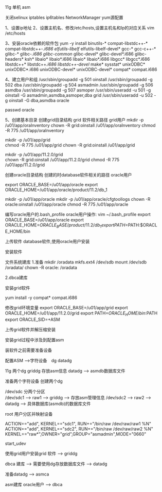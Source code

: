 11g 单机 asm

关闭selinux iptables ip6tables NetworkManager   yum源配置

1、设置ip地址
2、设置主机名、修改/etc/hosts,设置主机名和Ip的对应关系
vim /etc/hosts


3、安装oracle依赖的软件包
yum -y install binutils-* compat-libstdc++-* compat-libstdc++-*.i686 elfutils-libelf* elfutils-libelf-devel* gcc-* gcc-c++-* glibc-* glibc-*.i686 glibc-common* glibc-devel* glibc-devel*.i686 glibc-headers* ksh* libaio* libaio*.i686 libaio* libaio*.i686 libgcc* libgcc*.i686 libstdc++* libstdc++*.i686 libstdc++-devel* make* sysstat* unixODBC* unixODBC*.i686 unixODBC-devel* unixODBC-devel* compat*  compat.i686



4、建立用户和组
/usr/sbin/groupadd -g 501 oinstall
/usr/sbin/groupadd -g 502 dba
/usr/sbin/groupadd -g 504 asmadmin
/usr/sbin/groupadd -g 506 asmdba
/usr/sbin/groupadd -g 507 asmoper
/usr/sbin/useradd -u 501 -g oinstall -G asmadmin,asmdba,asmoper,dba grid
/usr/sbin/useradd -u 502 -g oinstall -G dba,asmdba oracle

	
passwd oracle

5、创建基本目录
创建grid目录结构   grid 软件相关路径   grid用户
mkdir -p /u01/app/oraInventory
chown -R grid:oinstall /u01/app/oraInventory
chmod -R 775 /u01/app/oraInventory

mkdir -p /u01/app/grid		
chmod -R 775 /u01/app/grid
chown -R grid:oinstall /u01/app/grid

mkdir -p /u01/app/11.2.0/grid		
chown -R grid:oinstall /u01/app/11.2.0/grid
chmod -R 775 /u01/app/11.2.0/grid

创建oracle目录结构		创建的时database软件相关的路径  oracle用户

export ORACLE_BASE=/u01/app/oracle
export ORACLE_HOME=/u01/app/oracle/product/11.2/db_1

mkdir -p /u01/app/oracle
mkdir -p /u01/app/oracle/cfgtoollogs
chown -R oracle:oinstall /u01/app/oracle
chmod -R 775 /u01/app/oracle


编写oracle用户的.bash_profile
oracle用户操作:
vim ~/.bash_profile
export ORACLE_BASE=/u01/app/oracle
export ORACLE_HOME=$ORACLE_BASE/product/11.2/db_1
export PATH=$PATH:$ORACLE_HOME/bin

上传软件 database软件,使用oracle用户安装

安装软件

文件系统建库
1.准备
mkdir /oradata
mkfs.ext4 /dev/sdb
mount /dev/sdb /oradata/
chown -R oracle: /oradata

2.dbca建库


安装grid软件

yum install -y compat*  compat.i686

修改grid环境变量
export ORACLE_BASE=/u01/app/grid
export ORACLE_HOME=/u01/app/11.2.0/grid
export PATH=$ORACLE_HOME/bin:$PATH
export ORACLE_SID=+ASM

上传grid软件并解压缩安装

安装grid过程中涉及到配置asm

装软件之前需要准备设备



配置ASM -->字符设备　dg  datadg

11g   两个dg   griddg  存放asm信息   datadg  --> asmdb数据库文件

准备两个字符设备  创建两个dg

/dev/sdc  分两个分区  
/dev/sdc1  --> raw1 --> griddg   --> 存放asm管理信息
/dev/sdc2  --> raw2 --> datadg   --> 具体数据库(asmdb)的数据库文件


root 用户分区并映射设备

ACTION=="add", KERNEL=="sdc1", RUN+="/bin/raw /dev/raw/raw1 %N"
ACTION=="add", KERNEL=="sdc2", RUN+="/bin/raw /dev/raw/raw2 %N"
KERNEL=="raw*",OWNER="grid",GROUP="asmadmin",MODE="0660"

start_udev
 
使用grid用户安装grid 软件   --> griddg

dbca 建库 --> 需要使用dg存放数据库文件 --> datadg

准备datadg  --> asmca


asm建库
oracle用户  --> dbca















